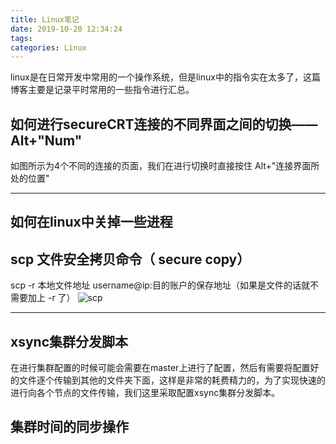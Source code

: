 ```yaml
---
title: Linux笔记
date: 2019-10-20 12:34:24
tags:
categories: Linux
---
```


linux是在日常开发中常用的一个操作系统，但是linux中的指令实在太多了，这篇博客主要是记录平时常用的一些指令进行汇总。

<!--more-->

## 如何进行secureCRT连接的不同界面之间的切换——Alt+"Num"

如图所示为4个不同的连接的页面，我们在进行切换时直接按住 Alt+"连接界面所处的位置"

---
## 如何在linux中关掉一些进程

## scp 文件安全拷贝命令（	secure copy）
scp -r 本地文件地址 username@ip:目的账户的保存地址（如果是文件的话就不需要加上 -r 了）
![scp](https://wx1.sinaimg.cn/mw690/007857NYgy1g8lbf1v9aaj30s40diab1.jpg)


---
## xsync集群分发脚本
在进行集群配置的时候可能会需要在master上进行了配置，然后有需要将配置好的文件逐个传输到其他的文件夹下面，这样是非常的耗费精力的，为了实现快速的进行向各个节点的文件传输，我们这里采取配置xsync集群分发脚本。


## 集群时间的同步操作




























